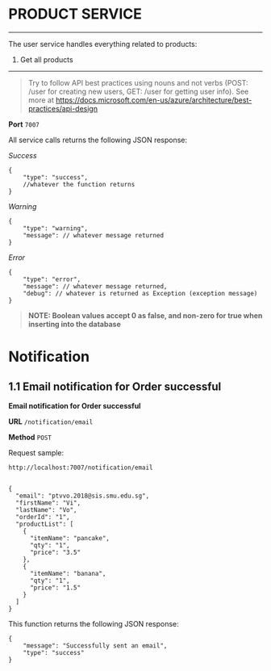 # PRODUCT SERVICE

---

The user service handles everything related to products:

1. Get all products

---

> Try to follow API best practices using nouns and not verbs (POST: /user for creating new users, GET: /user for getting user info). See more at https://docs.microsoft.com/en-us/azure/architecture/best-practices/api-design

**Port** `7007`

All service calls returns the following JSON response:

_Success_

```
{
    "type": "success",
    //whatever the function returns
}
```

_Warning_

```
{
    "type": "warning",
    "message": // whatever message returned
}
```

_Error_

```
{
    "type": "error",
    "message": // whatever message returned,
    "debug": // whatever is returned as Exception (exception message)
}
```

> **NOTE: Boolean values accept 0 as false, and non-zero for true when inserting into the database**

# Notification

## 1.1 Email notification for Order successful

**Email notification for Order successful**

**URL** `/notification/email`

**Method** `POST`

Request sample:

```
http://localhost:7007/notification/email
```

```

{
  "email": "ptvvo.2018@sis.smu.edu.sg",
  "firstName": "Vi",
  "lastName": "Vo",
  "orderId": "1",
  "productList": [
    {
      "itemName": "pancake",
      "qty": "1",
      "price": "3.5"
    },
    {
      "itemName": "banana",
      "qty": "1",
      "price": "1.5"
    }
  ]
}

```

This function returns the following JSON response:

```
{
    "message": "Successfully sent an email",
    "type": "success"
}
```
